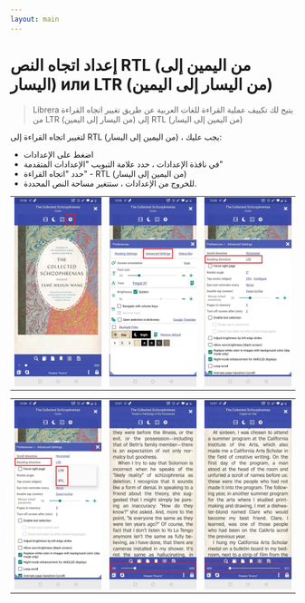 ```yaml
---
layout: main
---
```


# إعداد اتجاه النص RTL (من اليمين إلى اليسار) или LTR (من اليسار إلى اليمين)


> Librera يتيح لك تكييف عملية القراءة للغات العربية عن طريق تغيير اتجاه القراءة من LTR (من اليسار إلى اليمين) إلى RTL (من اليمين إلى اليسار)


لتغيير اتجاه القراءة إلى RTL (من اليمين إلى اليسار) ، يجب عليك:

* اضغط على الإعدادات
* في نافذة الإعدادات ، حدد علامة التبويب &quot;الإعدادات المتقدمة&quot;
* حدد &quot;اتجاه القراءة&quot; - RTL (من اليمين إلى اليسار)
* للخروج من الإعدادات ، ستتغير مساحة النص المحددة.

||||
|-|-|-|
|![](1.jpg)|![](2.jpg)|![](3.jpg)|

||||
|-|-|-|
|![](4.jpg)|![](5.jpg)|![](6.jpg)|
